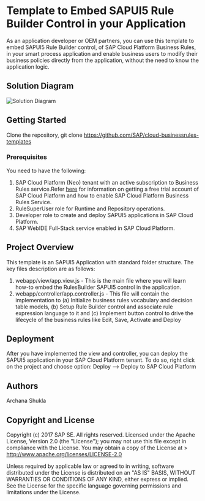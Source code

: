 # Template to Embed SAPUI5 Rule Builder Control in your Application
As an application developer or OEM partners, you can use this template to embed SAPUI5 Rule Builder control, of SAP Cloud Platform Business Rules, in your smart process application and enable business users to modify their business policies directly from the application, without the need to know the application logic.

## Solution Diagram
![Solution Diagram](https://github.com/SAP/cloud-businessrules-templates/blob/master/rulesmanagertemplate/webapp/images/BusinessRules_RulesBuilderControl_Diagram.png)

## Getting Started
Clone the repository, git clone https://github.com/SAP/cloud-businessrules-templates

### Prerequisites
You need to have the following:
1. SAP Cloud Platform (Neo) tenant with an active subscription to Business Rules service.Refer [here](https://blogs.sap.com/2017/04/26/sap-cloud-platform-business-rules-try-it-yourself/) for information on getting a free trial account of SAP Cloud Platform and how to enable SAP Cloud Platform Business Rules Service.
2. RuleSuperUser role for Runtime and Repository operations.
3. Developer role to create and deploy SAPUI5 applications in SAP Cloud Platform.
4. SAP WebIDE Full-Stack service enabled in SAP Cloud Platform.

## Project Overview
This template is an SAPUI5 Application with standard folder structure. The key files description are as follows:
1. webapp/view/app.view.js - This is the main file where you will learn how-to embed the RulesBuilder SAPUI5 control in the application.
2. webapp/controller/app.controller.js - This file will contain the implementation to (a) Initialize business rules vocabulary and decision table models, (b) Setup Rule Builder control and associate rule expression language to it and (c) Implement button control to drive the lifecycle of the business rules like Edit, Save, Activate and Deploy 

## Deployment
After you have implemented the view and controller, you can deploy the SAPUI5 application in your SAP Cloud Platform tenant. To do so, right click on the project and choose option: Deploy --> Deploy to SAP Cloud Platform

## Authors
Archana Shukla

## Copyright and License
Copyright (c) 2017 SAP SE. All rights reserved.
Licensed under the Apache License, Version 2.0 (the "License"); you may not use this file except in compliance with the License. 
You may obtain a copy of the License at > http://www.apache.org/licenses/LICENSE-2.0

Unless required by applicable law or agreed to in writing, software distributed under the License is distributed on an 
"AS IS" BASIS, WITHOUT WARRANTIES OR CONDITIONS OF ANY KIND, either express or implied. See the License for the specific language governing permissions and limitations under the License.

